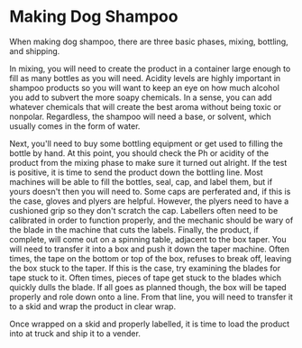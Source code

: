 # Making Dog Shampoo

When making dog shampoo, there are three basic phases, mixing, bottling, and shipping. 

In mixing, you will need to create the product in a container large enough to fill as many bottles as you will need. Acidity levels are highly important in shampoo products so you will want to keep an eye on how much alcohol you add to subvert the more soapy chemicals. In a sense, you can add whatever chemicals that will create the best aroma without being toxic or nonpolar. Regardless, the shampoo will need a base, or solvent, which usually comes in the form of water. 

Next, you'll need to buy some bottling equipment or get used to filling the bottle by hand. At this point, you should check the Ph or acidity of the product from the mixing phase to make sure it turned out alright. If the test is positive, it is time to send the product down the bottling line. Most machines will be able to fill the bottles, seal, cap, and label them, but if yours doesn't then you will need to. Some caps are perferated and, if this is the case, gloves and plyers are helpful. However, the plyers need to have a cushioned grip so they don't scratch the cap. Labellers often need to be calibrated in order to function properly, and the mechanic should be wary of the blade in the machine that cuts the labels. Finally, the product, if complete, will come out on a spinning table, adjacent to the box taper. You will need to transfer it into a box and push it down the taper machine. Often times, the tape on the bottom or top of the box, refuses to break off, leaving the box stuck to the taper. If this is the case, try examining the blades for tape stuck to it. Often times, pieces of tape get stuck to the blades which quickly dulls the blade. If all goes as planned though, the box will be taped properly and role down onto a line. From that line, you will need to transfer it to a skid and wrap the product in clear wrap.

Once wrapped on a skid and properly labelled, it is time to load the product into at truck and ship it to a vender. 
